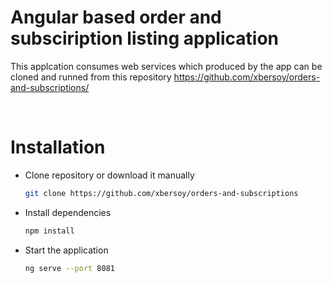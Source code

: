# Angular based order and subsciription listing application
This applcation consumes web services which produced by the app can be cloned and runned from this repository https://github.com/xbersoy/orders-and-subscriptions/

<br>

# Installation

- Clone repository or download it manually
  
  ```bash
  git clone https://github.com/xbersoy/orders-and-subscriptions
  ```
  
- Install dependencies

  ```bash
  npm install
  ```

- Start the application
  
  ```bash
  ng serve --port 8081
  ```
 
